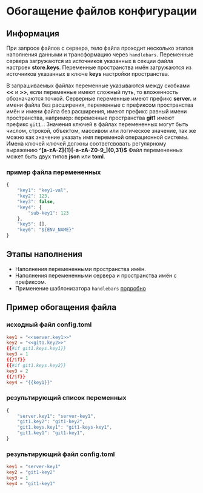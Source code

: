 # Обогащение файлов конфигурации

## Информация

При запросе файлов с сервера, тело файла проходит несколько этапов наполнения данными и трансформацию через `handlebars`.
Переменные сервера загружаются из источников указанных в секции файла настроек **store.keys**. Переменные пространства имён загружаются из источников указанных в ключе **keys** настройки пространства.

В запрашиваемых файлах переменные указываются между скобками **<<** и **>>**, если переменные имеют сложный путь, то вложенность обозначаются точкой. Серверные переменные имеют префикс **server.** и имени файла без расширения, переменные с префиксом пространства имён и имени файла без расширения, имеют префикс равный имени пространства, например: переменные пространства **git1** имеют префикс `git1.`. Значения ключей в файлах перемененных могут быть числом, строкой, объектом, массивом или логическое значение, так же можно как значение указать имя переменой операционной системы. Имена ключей ключей должны соответсвовать регулярному выражению **^[a-zA-Z]{1}[-a-zA-Z0-9_]{0,31}$** Файл перемененных может быть двух типов **json** или **toml**.

### пример файла перемененных
```js
{
    "key1": "key1-val",
    "key2": 123,
    "key3": false,
    "key4": {
        "sub-key1": 123
    },
    "key5": [],
    "key6": "${ENV_NAME}"
}
```

## Этапы наполнения

- Наполнения перемененными пространства имён.
- Наполнения перемененными сервера и пространства имён с префиксом.
- Применение шаблонизатора `handlebars` [подробно](https://handlebarsjs.com/)

## Пример обогащения файла

### исходный файл config.toml

```toml
key1 = "<<server.key1>>"
key2 = "<<git1.key2>>"
{{#if git1.keys.key1}}
key3 = 1
{{/if}}
{{#if git1.keys.key2}}
key3 = 2
{{/if}}
key4 = "{{key1}}"
```

### результирующий список переменных

```js
{
    "server.key1": "server-key1",
    "git1.key2": "git1-key2",
    "git1.keys.key1": "git1-keys-key1",
    "git1.key1": "git1-key1",
}
```

### результирующий файл config.toml

```toml
key1 = "server-key1"
key2 = "git1-key2"
key3 = 1
key4 = "git1-key1"
```
